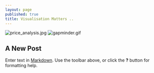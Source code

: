 ```yaml
---
layout: page
published: true
title: Visualisation Matters ..
---
```

![price_analysis.jpg]({{site.baseurl}}/assets/media/price_analysis.jpg)
![gapminder.gif]({{site.baseurl}}/assets/media/gapminder.gif)
## A New Post

Enter text in [Markdown](http://daringfireball.net/projects/markdown/). Use the toolbar above, or click the **?** button for formatting help.
